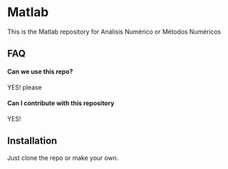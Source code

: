 
# Matlab

This is the Matlab repository for Análisis Numérico or Métodos Numéricos





## FAQ

#### Can we use this repo?

YES! please

#### Can I contribute with this repository

YES! 


## Installation

Just clone the repo or make your own.
    